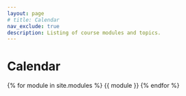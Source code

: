 ```yaml
---
layout: page
# title: Calendar
nav_exclude: true
description: Listing of course modules and topics.
---
```


# Calendar

{% for module in site.modules %}
{{ module }}
{% endfor %}
